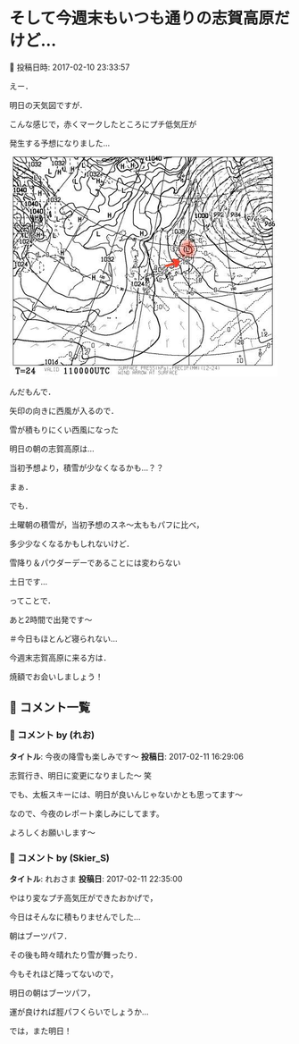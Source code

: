 # そして今週末もいつも通りの志賀高原だけど…

📅 投稿日時: 2017-02-10 23:33:57

えー．


明日の天気図ですが．


こんな感じで，赤くマークしたところにプチ低気圧が


発生する予想になりました…




![cfbe1b352a2d7e91e6c5badf770f9538.jpg](images/cfbe1b352a2d7e91e6c5badf770f9538.jpg)




んだもんで．


矢印の向きに西風が入るので．


雪が積もりにくい西風になった


明日の朝の志賀高原は…


当初予想より，積雪が少なくなるかも…？？





まぁ．


でも．


土曜朝の積雪が，当初予想のスネ～太ももパフに比べ，


多少少なくなるかもしれないけど．


雪降り＆パウダーデーであることには変わらない


土日です…





ってことで．


あと2時間で出発です～


＃今日もほとんど寝られない…





今週末志賀高原に来る方は．


焼額でお会いしましょう！

## 💬 コメント一覧

### 💬 コメント by (れお)
**タイトル**: 今夜の降雪も楽しみです〜
**投稿日**: 2017-02-11 16:29:06

志賀行き、明日に変更になりました〜 笑

でも、太板スキーには、明日が良いんじゃないかとも思ってます〜

なので、今夜のレポート楽しみにしてます。

よろしくお願いします〜

### 💬 コメント by (Skier_S)
**タイトル**: れおさま
**投稿日**: 2017-02-11 22:35:00

やはり変なプチ高気圧ができたおかげで，

今日はそんなに積もりませんでした…

朝はブーツパフ．

その後も時々晴れたり雪が舞ったり．



今もそれほど降ってないので，

明日の朝はブーツパフ，

運が良ければ脛パフくらいでしょうか…



では，また明日！

